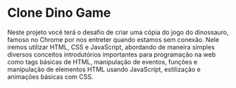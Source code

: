 # Clone Dino Game
Neste projeto você terá o desafio de criar uma cópia do jogo do dinossauro, famoso no Chrome por nos entreter quando estamos sem conexão.
Nele iremos utilizar HTML, CSS e JavaScript, abordando de maneira simples diversos conceitos introdutórios importantes para programação na web como tags básicas
de HTML, manipulação de eventos, funções e manipulação de elementos HTML usando JavaScript, estilização e animações básicas com CSS.


